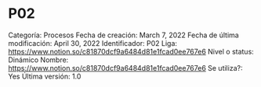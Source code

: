 # P02

Categoría: Procesos
Fecha de creación: March 7, 2022
Fecha de última modificación: April 30, 2022
Identificador: P02
Liga: https://www.notion.so/c81870dcf9a6484d81e1fcad0ee767e6 
Nivel o status: Dinámico
Nombre: https://www.notion.so/c81870dcf9a6484d81e1fcad0ee767e6 
Se utiliza?: Yes
Última versión: 1.0
